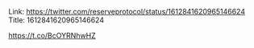Link:  https://twitter.com/reserveprotocol/status/1612841620965146624
Title: 1612841620965146624

https://t.co/BcOYRNhwHZ